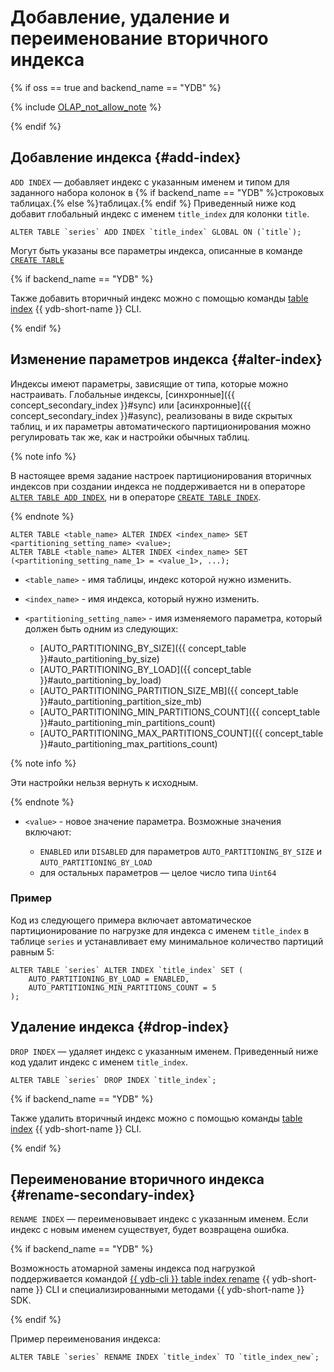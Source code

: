 # Добавление, удаление и переименование вторичного индекса

{% if oss == true and backend_name == "YDB" %}

{% include [OLAP_not_allow_note](../../../../_includes/not_allow_for_olap_note.md) %}

{% endif %}

## Добавление индекса {#add-index}

`ADD INDEX` — добавляет индекс с указанным именем и типом для заданного набора колонок в {% if backend_name == "YDB" %}строковых таблицах.{% else %}таблицах.{% endif %} Приведенный ниже код добавит глобальный индекс с именем `title_index` для колонки `title`.

```yql
ALTER TABLE `series` ADD INDEX `title_index` GLOBAL ON (`title`);
```

Могут быть указаны все параметры индекса, описанные в команде [`CREATE TABLE`](../create_table/secondary_index.md)

{% if backend_name == "YDB" %}

Также добавить вторичный индекс можно с помощью команды [table index](../../../../reference/ydb-cli/commands/secondary_index.md#add) {{ ydb-short-name }} CLI.

{% endif %}

## Изменение параметров индекса {#alter-index}

Индексы имеют параметры, зависящие от типа, которые можно настраивать. Глобальные индексы, [синхронные]({{ concept_secondary_index }}#sync) или [асинхронные]({{ concept_secondary_index }}#async), реализованы в виде скрытых таблиц, и их параметры автоматического партиционирования можно регулировать так же, как и настройки обычных таблиц.

{% note info %}

В настоящее время задание настроек партиционирования вторичных индексов при создании индекса не поддерживается ни в операторе [`ALTER TABLE ADD INDEX`](#add-index), ни в операторе [`CREATE TABLE INDEX`](../create_table/secondary_index.md).

{% endnote %}

```yql
ALTER TABLE <table_name> ALTER INDEX <index_name> SET <partitioning_setting_name> <value>;
ALTER TABLE <table_name> ALTER INDEX <index_name> SET (<partitioning_setting_name_1> = <value_1>, ...);
```

* `<table_name>` - имя таблицы, индекс которой нужно изменить.
* `<index_name>` - имя индекса, который нужно изменить.
* `<partitioning_setting_name>` - имя изменяемого параметра, который должен быть одним из следующих:

  * [AUTO_PARTITIONING_BY_SIZE]({{ concept_table }}#auto_partitioning_by_size)
  * [AUTO_PARTITIONING_BY_LOAD]({{ concept_table }}#auto_partitioning_by_load)
  * [AUTO_PARTITIONING_PARTITION_SIZE_MB]({{ concept_table }}#auto_partitioning_partition_size_mb)
  * [AUTO_PARTITIONING_MIN_PARTITIONS_COUNT]({{ concept_table }}#auto_partitioning_min_partitions_count)
  * [AUTO_PARTITIONING_MAX_PARTITIONS_COUNT]({{ concept_table }}#auto_partitioning_max_partitions_count)

{% note info %}

Эти настройки нельзя вернуть к исходным.

{% endnote %}

* `<value>` - новое значение параметра. Возможные значения включают:

  * `ENABLED` или `DISABLED` для параметров `AUTO_PARTITIONING_BY_SIZE` и `AUTO_PARTITIONING_BY_LOAD`
  * для остальных параметров — целое число типа `Uint64`

### Пример

Код из следующего примера включает автоматическое партиционирование по нагрузке для индекса с именем `title_index` в таблице `series` и устанавливает ему минимальное количество партиций равным 5:

```yql
ALTER TABLE `series` ALTER INDEX `title_index` SET (
    AUTO_PARTITIONING_BY_LOAD = ENABLED,
    AUTO_PARTITIONING_MIN_PARTITIONS_COUNT = 5
);
```

## Удаление индекса {#drop-index}

`DROP INDEX` — удаляет индекс с указанным именем. Приведенный ниже код удалит индекс с именем `title_index`.

```yql
ALTER TABLE `series` DROP INDEX `title_index`;
```

{% if backend_name == "YDB" %}

Также удалить вторичный индекс можно с помощью команды [table index](../../../../reference/ydb-cli/commands/secondary_index.md#drop) {{ ydb-short-name }} CLI.

{% endif %}

## Переименование вторичного индекса {#rename-secondary-index}

`RENAME INDEX` — переименовывает индекс с указанным именем. Если индекс с новым именем существует, будет возвращена ошибка.

{% if backend_name == "YDB" %}

Возможность атомарной замены индекса под нагрузкой поддерживается командой [{{ ydb-cli }} table index rename](../../../../reference/ydb-cli/commands/secondary_index.md#rename) {{ ydb-short-name }} CLI и специализированными методами {{ ydb-short-name }} SDK.

{% endif %}

Пример переименования индекса:

```yql
ALTER TABLE `series` RENAME INDEX `title_index` TO `title_index_new`;
```